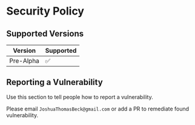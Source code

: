# Security Policy

## Supported Versions

| Version | Supported          |
| ------- | ------------------ |
| Pre-Alpha   | :white_check_mark: |

## Reporting a Vulnerability

Use this section to tell people how to report a vulnerability.

Please email `JoshuaThomasBeck@gmail.com` or add a PR to remediate found vulnerability.
